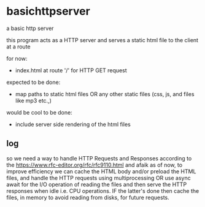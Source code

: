 # basichttpserver
a basic http server

this program acts as a HTTP server and serves a static html file to the client at a route

for now:
- index.html at route '/' for HTTP GET request

expected to be done:
- map paths to static html files OR any other static files (css, js, and files like mp3 etc.,)

would be cool to be done:
- include server side rendering of the html files


## log
so we need a way to handle HTTP Requests and Responses according to the <https://www.rfc-editor.org/rfc/rfc9110.html>
and afaik as of now, to improve efficiency we can cache the HTML body and/or preload the HTML files, and handle the HTTP requests using multiprocessing OR use async await for the I/O operation of reading the files and then serve the HTTP responses when idle i.e. CPU operations. IF the latter's done then cache the files, in memory to avoid reading from disks, for future requests.